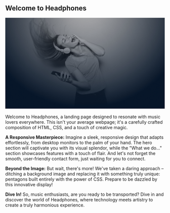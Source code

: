 ## Welcome to Headphones

![Image of Headphones](images/headphones_hero_1.jpg)

Welcome to Headphones, a landing page designed to resonate with music lovers everywhere. This isn't your average webpage; it's a carefully crafted composition of HTML, CSS, and a touch of creative magic.

**A Responsive Masterpiece:**
Imagine a sleek, responsive design that adapts effortlessly, from desktop monitors to the palm of your hand. The hero section will captivate you with its visual splendor, while the "What we do..." section showcases features with a touch of flair. And let's not forget the smooth, user-friendly contact form, just waiting for you to connect.

**Beyond the Image:**
But wait, there's more! We've taken a daring approach – ditching a background image and replacing it with something truly unique: pentagons built entirely with the power of CSS. Prepare to be dazzled by this innovative display!

**Dive In!**
So, music enthusiasts, are you ready to be transported? Dive in and discover the world of Headphones, where technology meets artistry to create a truly harmonious experience.
